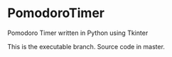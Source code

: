 # PomodoroTimer
Pomodoro Timer written in Python using Tkinter 

This is the executable branch.  Source code in master. 
